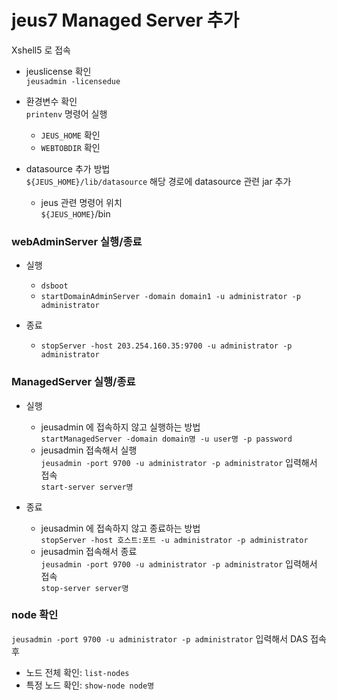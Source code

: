 

# jeus7 Managed Server 추가

Xshell5 로 접속

- jeuslicense 확인  
`jeusadmin -licensedue`  


- 환경변수 확인  
`printenv` 명령어 실행  
  - `JEUS_HOME` 확인  
  - `WEBTOBDIR` 확인  


- datasource 추가 방법  
`${JEUS_HOME}/lib/datasource` 해당 경로에 datasource 관련 jar 추가  
  - jeus 관련 명령어 위치  
  `${JEUS_HOME}`/bin  

### webAdminServer 실행/종료

- 실행  
  - `dsboot`  
  - `startDomainAdminServer -domain domain1 -u administrator -p administrator`  
  
- 종료  
  - `stopServer -host 203.254.160.35:9700 -u administrator -p administrator`  
  

### ManagedServer 실행/종료
 - 실행  
   - jeusadmin 에 접속하지 않고 실행하는 방법  
   `startManagedServer -domain domain명 -u user명 -p password`  
   - jeusadmin 접속해서 실행  
   `jeusadmin -port 9700 -u administrator -p administrator` 입력해서 접속  
   `start-server server명`  
   
 - 종료  
   - jeusadmin 에 접속하지 않고 종료하는 방법  
   `stopServer -host 호스트:포트 -u administrator -p administrator`  
   - jeusadmin 접속해서 종료  
   `jeusadmin -port 9700 -u administrator -p administrator` 입력해서 접속  
   `stop-server server명`  
   



### node 확인
`jeusadmin -port 9700 -u administrator -p administrator` 입력해서 DAS 접속 후  
  - 노드 전체 확인: `list-nodes`  
  - 특정 노드 확인: `show-node node명`  


